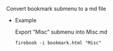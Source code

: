 
Convert bookmark submenu to a md file

* Example
    
    Export "Misc" submenu into Misc.md
    
    ```
    firebook -i bookmark.html "Misc"
    ```
    
